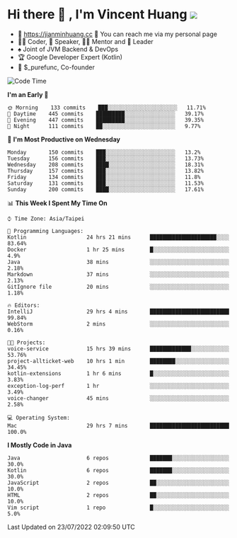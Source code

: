 # Hi there 👋 , I'm Vincent Huang ![](https://komarev.com/ghpvc/?username=Jian-Min-Huang)
- 💎 https://jianminhuang.cc 🙋 You can reach me via my personal page
- 👨‍💻 Coder, 🎤 Speaker, 👨‍🏫 Mentor and 🚀 Leader
- ♠️ Joint of JVM Backend & DevOps
- 🏆 Google Developer Expert (Kotlin)
- 💼 $_purefunc, Co-founder

<!--START_SECTION:waka-->
![Code Time](http://img.shields.io/badge/Code%20Time-0%20secs-blue)

**I'm an Early 🐤** 

```text
🌞 Morning    133 commits    ███░░░░░░░░░░░░░░░░░░░░░░   11.71% 
🌆 Daytime    445 commits    █████████░░░░░░░░░░░░░░░░   39.17% 
🌃 Evening    447 commits    █████████░░░░░░░░░░░░░░░░   39.35% 
🌙 Night      111 commits    ██░░░░░░░░░░░░░░░░░░░░░░░   9.77%

```
📅 **I'm Most Productive on Wednesday** 

```text
Monday       150 commits    ███░░░░░░░░░░░░░░░░░░░░░░   13.2% 
Tuesday      156 commits    ███░░░░░░░░░░░░░░░░░░░░░░   13.73% 
Wednesday    208 commits    ████░░░░░░░░░░░░░░░░░░░░░   18.31% 
Thursday     157 commits    ███░░░░░░░░░░░░░░░░░░░░░░   13.82% 
Friday       134 commits    ███░░░░░░░░░░░░░░░░░░░░░░   11.8% 
Saturday     131 commits    ███░░░░░░░░░░░░░░░░░░░░░░   11.53% 
Sunday       200 commits    ████░░░░░░░░░░░░░░░░░░░░░   17.61%

```


📊 **This Week I Spent My Time On** 

```text
⌚︎ Time Zone: Asia/Taipei

💬 Programming Languages: 
Kotlin                   24 hrs 21 mins      █████████████████████░░░░   83.64% 
Docker                   1 hr 25 mins        █░░░░░░░░░░░░░░░░░░░░░░░░   4.9% 
Java                     38 mins             ░░░░░░░░░░░░░░░░░░░░░░░░░   2.18% 
Markdown                 37 mins             ░░░░░░░░░░░░░░░░░░░░░░░░░   2.13% 
GitIgnore file           20 mins             ░░░░░░░░░░░░░░░░░░░░░░░░░   1.18%

🔥 Editors: 
IntelliJ                 29 hrs 4 mins       █████████████████████████   99.84% 
WebStorm                 2 mins              ░░░░░░░░░░░░░░░░░░░░░░░░░   0.16%

🐱‍💻 Projects: 
voice-service            15 hrs 39 mins      █████████████░░░░░░░░░░░░   53.76% 
project-allticket-web    10 hrs 1 min        ████████░░░░░░░░░░░░░░░░░   34.45% 
kotlin-extensions        1 hr 6 mins         █░░░░░░░░░░░░░░░░░░░░░░░░   3.83% 
exception-log-perf       1 hr                ░░░░░░░░░░░░░░░░░░░░░░░░░   3.49% 
voice-changer            45 mins             ░░░░░░░░░░░░░░░░░░░░░░░░░   2.58%

💻 Operating System: 
Mac                      29 hrs 7 mins       █████████████████████████   100.0%

```

**I Mostly Code in Java** 

```text
Java                     6 repos             ███████░░░░░░░░░░░░░░░░░░   30.0% 
Kotlin                   6 repos             ███████░░░░░░░░░░░░░░░░░░   30.0% 
JavaScript               2 repos             ██░░░░░░░░░░░░░░░░░░░░░░░   10.0% 
HTML                     2 repos             ██░░░░░░░░░░░░░░░░░░░░░░░   10.0% 
Vim script               1 repo              █░░░░░░░░░░░░░░░░░░░░░░░░   5.0%

```



 Last Updated on 23/07/2022 02:09:50 UTC
<!--END_SECTION:waka-->
